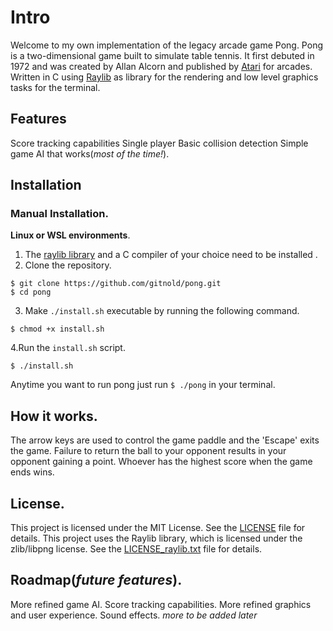 # Intro
Welcome to my own implementation of the legacy arcade game Pong.
Pong is a two-dimensional game built to simulate table tennis. It first debuted in 1972
and was created by Allan Alcorn and published by [Atari](https://en.wikipedia.org/wiki/Atari,_Inc) for arcades.
Written in C using [Raylib](https://www.raylib.com/ "Raylib Official Website") as library for the rendering and low level graphics tasks for the terminal.
## Features
Score tracking capabilities
Single player
Basic collision detection
Simple game AI that works(*most of the time!*).
## Installation
### Manual Installation.
**Linux or WSL environments**.
1. The [raylib library](https://github.com/raysan5/raylib?tab=readme-ov-file) and a C compiler of your choice need to be installed .
2. Clone the repository.
```
$ git clone https://github.com/gitnold/pong.git
$ cd pong
```
3. Make `./install.sh` executable by running the following command.
```
$ chmod +x install.sh
```
4.Run the `install.sh` script.
```
$ ./install.sh
```
Anytime you want to run pong just run `$ ./pong` in your terminal.
## How it works.
The arrow keys are used to control the game paddle and the 'Escape' exits the game.
Failure to return the ball to your opponent results in your opponent gaining a point.
Whoever has the highest score when the game ends wins.
## License.
This project is licensed under the MIT License. See the [LICENSE](LICENSE) file for details.
This project uses the Raylib library, which is licensed under the zlib/libpng license. See the [LICENSE_raylib.txt](https://github.com/raysan5/raylib/blob/master/LICENSE "Raylib License") file for details.
## Roadmap(*future features*).
More refined game AI.
Score tracking capabilities.
More refined  graphics and user experience.
Sound effects.
*more to be added later*

